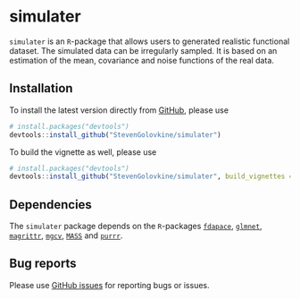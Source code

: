 
<!-- README.md is generated from README.Rmd. Please edit that file -->

# simulater

<!-- badges: start -->
<!-- badges: end -->

`simulater` is an `R`-package that allows users to generated realistic
functional dataset. The simulated data can be irregularly sampled. It is
based on an estimation of the mean, covariance and noise functions of
the real data.

## Installation

To install the latest version directly from
[GitHub](https://github.com/), please use

``` r
# install.packages("devtools")
devtools::install_github("StevenGolovkine/simulater")
```

To build the vignette as well, please use

``` r
# install.packages("devtools")
devtools::install_github("StevenGolovkine/simulater", build_vignettes = TRUE)
```

## Dependencies

The `simulater` package depends on the `R`-packages
[`fdapace`](https://CRAN.R-project.org/package=fdapace),
[`glmnet`](https://CRAN.R-project.org/package=glmnet),
[`magrittr`](https://CRAN.R-project.org/package=magrittr),
[`mgcv`](https://CRAN.R-project.org/package=mgcv),
[`MASS`](https://CRAN.R-project.org/package=MASS) and
[`purrr`](https://CRAN.R-project.org/package=purrr).

## Bug reports

Please use [GitHub
issues](https://github.com/StevenGolovkine/simulater/issues) for
reporting bugs or issues.
